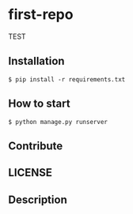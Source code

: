 # first-repo

TEST 

## Installation
```shell
$ pip install -r requirements.txt
```

## How to start
```shell
$ python manage.py runserver
```

## Contribute

## LICENSE

## Description

